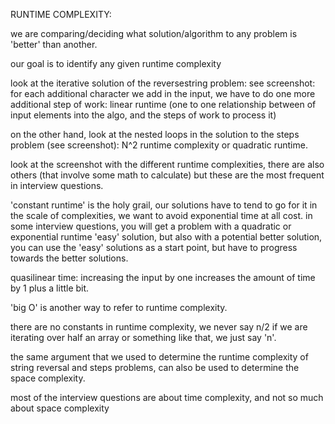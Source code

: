 RUNTIME COMPLEXITY:

we are comparing/deciding what solution/algorithm to any problem is 'better' than another.

our goal is to identify any given runtime complexity

look at the iterative solution of the reversestring problem: see screenshot:
for each additional character we add in the input, we have to do one more additional step of work: linear runtime (one to one relationship between of input elements into the algo, and the steps of work to process it)

on the other hand, look at the nested loops in the solution to the steps problem (see screenshot): N^2 runtime complexity or quadratic runtime.

look at the screenshot with the different runtime complexities, there are also others (that involve some math to calculate) but these are the most frequent in interview questions.

'constant runtime' is the holy grail, our solutions have to tend to go for it in the scale of complexities, we want to avoid exponential time at all cost. in some interview questions, you will get a problem with a quadratic or exponential runtime 'easy' solution, but also with a potential better solution, you can use the 'easy' solutions as a start point, but have to progress towards the better solutions.

quasilinear time: increasing the input by one increases the amount of time by 1 plus a little bit.

'big O' is another way to refer to runtime complexity.

there are no constants in runtime complexity, we never say n/2 if we are iterating over half an array or something like that, we just say 'n'.

the same argument that we used to determine the runtime complexity of string reversal and steps problems, can also be used to determine the space complexity.

most of the interview questions are about time complexity, and not so much about space complexity
